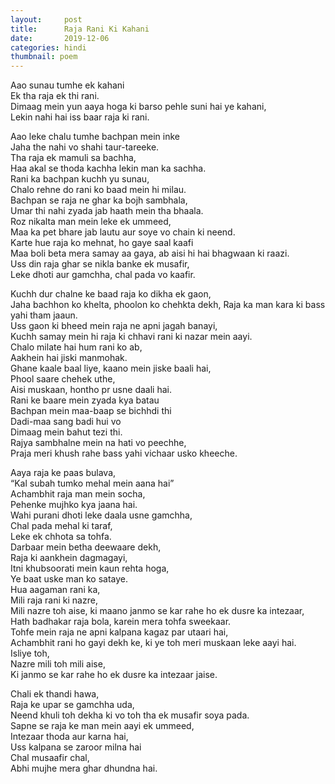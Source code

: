 ```yaml
---
layout:     post
title:      Raja Rani Ki Kahani
date:       2019-12-06 
categories: hindi
thumbnail: poem
---
```


Aao sunau tumhe ek kahani  
Ek tha raja ek thi rani.  
Dimaag mein yun aaya hoga ki barso pehle suni hai ye kahani,  
Lekin nahi hai iss baar raja ki rani.  

Aao leke chalu tumhe bachpan mein inke  
Jaha the nahi vo shahi taur-tareeke.  
Tha raja ek mamuli sa bachha,  
Haa akal se thoda kachha lekin man ka sachha.  
Rani ka bachpan kuchh yu sunau,  
Chalo rehne do rani ko baad mein hi milau.  
Bachpan se raja ne ghar ka bojh sambhala,  
Umar thi nahi zyada jab haath mein tha bhaala.  
Roz nikalta man mein leke ek ummeed,  
Maa ka pet bhare jab lautu aur soye vo chain ki neend.  
Karte hue raja ko mehnat, ho gaye saal kaafi  
Maa boli beta mera samay aa gaya, ab aisi hi hai bhagwaan ki raazi.  
Uss din raja ghar se nikla banke ek musafir,  
Leke dhoti aur gamchha, chal pada vo kaafir.  

Kuchh dur chalne ke baad raja ko dikha ek gaon,  
Jaha bachhon ko khelta, phoolon ko chehkta dekh, Raja ka man kara ki bass yahi tham jaaun.  
Uss gaon ki bheed mein raja ne apni jagah banayi,  
Kuchh samay mein hi raja ki chhavi rani ki nazar mein aayi.  
Chalo milate hai hum rani ko ab,  
Aakhein hai jiski manmohak.  
Ghane kaale baal liye, kaano mein jiske baali hai,  
Phool saare chehek uthe,  
Aisi muskaan, hontho pr usne daali hai.  
Rani ke baare mein zyada kya batau  
Bachpan mein maa-baap se bichhdi thi  
Dadi-maa sang badi hui vo  
Dimaag mein bahut tezi thi.  
Rajya sambhalne mein na hati vo peechhe,  
Praja meri khush rahe bass yahi vichaar usko kheeche.  

Aaya raja ke paas bulava,  
“Kal subah tumko mehal mein aana hai”  
Achambhit raja man mein socha,  
Pehenke mujhko kya jaana hai.  
Wahi purani dhoti leke daala usne gamchha,  
Chal pada mehal ki taraf,  
Leke ek chhota sa tohfa.  
Darbaar mein betha deewaare dekh,  
Raja ki aankhein dagmagayi,  
Itni khubsoorati mein kaun rehta hoga,  
Ye baat uske man ko sataye.  
Hua aagaman rani ka,  
Mili raja rani ki nazre,  
Mili nazre toh aise, ki maano janmo se kar rahe ho ek dusre ka intezaar,  
Hath badhakar raja bola, karein mera tohfa sweekaar.  
Tohfe mein raja ne apni kalpana kagaz par utaari hai,  
Achambhit rani ho gayi dekh ke, ki ye toh meri muskaan leke aayi hai.  
Isliye toh,  
Nazre mili toh mili aise,  
Ki janmo se kar rahe ho ek dusre ka intezaar jaise.  

Chali ek thandi hawa,  
Raja ke upar se gamchha uda,  
Neend khuli toh dekha ki vo toh tha ek musafir soya pada.  
Sapne se raja ke man mein aayi ek ummeed,  
Intezaar thoda aur karna hai,  
Uss kalpana se zaroor milna hai  
Chal musaafir chal,  
Abhi mujhe mera ghar dhundna hai.  